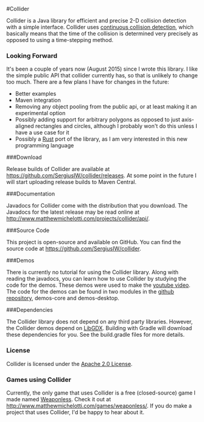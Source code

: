 #Collider 

Collider is a Java library for efficient and precise 2-D collision 
detection with a simple interface. Collider uses [continuous collision 
detection](http://en.wikipedia.org/wiki/Collision_detection#A_posteriori_.28discrete.29_versus_a_priori_.28continuous.29),
which basically means that the time of the collision is determined very 
precisely as opposed to using a time-stepping method.

### Looking Forward

It's been a couple of years now (August 2015) since I wrote this library.
I like the simple public API that collider currently has, so that is unlikely to change too much.
There are a few plans I have for changes in the future:
* Better examples
* Maven integration
* Removing any object pooling from the public api, or at least making it an experimental option
* Possibly adding support for arbitrary polygons as opposed to just axis-aligned rectangles and circles, although I probably won't do this unless I have a use case for it
* Possibly a [Rust](https://www.rust-lang.org/) port of the library, as I am very interested in this new programming language

###Download 

Release builds of Collider are available at
https://github.com/SergiusIW/collider/releases.
At some point in the future I will start uploading release builds to Maven Central.

###Documentation 

Javadocs for Collider come with the distribution that you download. The 
Javadocs for the latest release may be read online at
http://www.matthewmichelotti.com/projects/collider/api/.

###Source Code

This project is open-source and available on GitHub.
You can find the source code at https://github.com/SergiusIW/collider.

###Demos 

There is currently no tutorial for using the Collider library. Along 
with reading the javadocs, you can learn how to use Collider by studying 
the code for the demos. These demos were used to make the [youtube 
video](http://www.youtube.com/watch?v=sFNw-wYebOc). The code for the 
demos can be found in two modules in the [github 
repository](https://github.com/SergiusIW/collider), demos-core
and demos-desktop.

###Dependencies

The Collider library does not depend on any third party libraries.
However, the Collider demos depend on [LibGDX](http://libgdx.badlogicgames.com/).
Building with Gradle will download these dependencies for you.
See the build.gradle files for more details.

### License 

Collider is licensed under the [Apache 2.0 
License](http://www.apache.org/licenses/LICENSE-2.0.html). 

### Games using Collider

Currently, the only game that uses Collider is a free (closed-source) game I made named [Weaponless](http://www.matthewmichelotti.com/games/weaponless/).
Check it out at http://www.matthewmichelotti.com/games/weaponless/.
If you do make a project that uses Collider, I'd be happy to hear about it.
